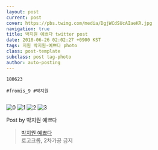 ```yaml
---
layout: post
current: post
cover: https://pbs.twimg.com/media/DgjWCdSUcAIaeKR.jpg
navigation: true
title: 박지원 예쁘다 twitter post
date: 2018-06-26 02:02:27 +0900 KST
tags: 지원 박지원-예쁘다 photo
class: post-template
subclass: post tag-photo
author: auto-posting
---
```


```  
180623  
  
#fromis_9 #박지원  
  

```

![0](https://pbs.twimg.com/media/DgjV8yJUcAAhVzT.jpg)
![1](https://pbs.twimg.com/media/DgjV8z2UwAEIpAv.jpg)
![2](https://pbs.twimg.com/media/DgjWCcZUcAA3Y21.jpg)
![3](https://pbs.twimg.com/media/DgjWCdSUcAIaeKR.jpg)


Post by 박지원 예쁘다

> [박지원 예쁘다](https://twitter.com/jiwon_is_pretty)  
  로고크롭, 2차가공 금지